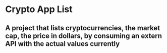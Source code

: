 # Crypto App List
## A project that lists cryptocurrencies, the market cap, the price in dollars, by consuming an extern API with the actual values currently